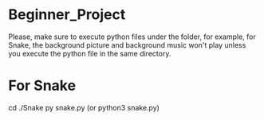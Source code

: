 # Beginner_Project

Please, make sure to execute python files under the folder, for example, for Snake, the background picture and background music won't play unless you execute the python file in the same directory.

# For Snake

cd ./Snake
py snake.py (or python3 snake.py)
